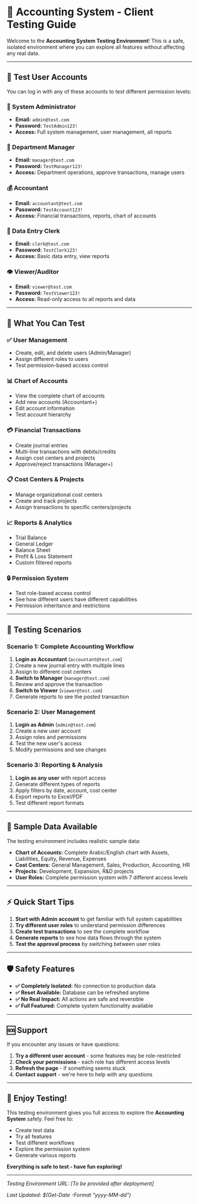 # 🧪 Accounting System - Client Testing Guide

Welcome to the **Accounting System Testing Environment**! This is a safe, isolated environment where you can explore all features without affecting any real data.

---

## 🔐 Test User Accounts

You can log in with any of these accounts to test different permission levels:

### **👑 System Administrator**
- **Email:** `admin@test.com`
- **Password:** `TestAdmin123!`
- **Access:** Full system management, user management, all reports

### **👔 Department Manager** 
- **Email:** `manager@test.com`
- **Password:** `TestManager123!`
- **Access:** Department operations, approve transactions, manage users

### **💰 Accountant**
- **Email:** `accountant@test.com`
- **Password:** `TestAccount123!`
- **Access:** Financial transactions, reports, chart of accounts

### **📝 Data Entry Clerk**
- **Email:** `clerk@test.com`
- **Password:** `TestClerk123!`
- **Access:** Basic data entry, view reports

### **👁️ Viewer/Auditor**
- **Email:** `viewer@test.com`
- **Password:** `TestViewer123!`
- **Access:** Read-only access to all reports and data

---

## 🎯 What You Can Test

### **✅ User Management**
- Create, edit, and delete users (Admin/Manager)
- Assign different roles to users
- Test permission-based access control

### **📊 Chart of Accounts**
- View the complete chart of accounts
- Add new accounts (Accountant+)
- Edit account information
- Test account hierarchy

### **💳 Financial Transactions**
- Create journal entries
- Multi-line transactions with debits/credits
- Assign cost centers and projects
- Approve/reject transactions (Manager+)

### **📋 Cost Centers & Projects**
- Manage organizational cost centers
- Create and track projects
- Assign transactions to specific centers/projects

### **📈 Reports & Analytics**
- Trial Balance
- General Ledger
- Balance Sheet
- Profit & Loss Statement
- Custom filtered reports

### **🔒 Permission System**
- Test role-based access control
- See how different users have different capabilities
- Permission inheritance and restrictions

---

## 🚀 Testing Scenarios

### **Scenario 1: Complete Accounting Workflow**
1. **Login as Accountant** (`accountant@test.com`)
2. Create a new journal entry with multiple lines
3. Assign to different cost centers
4. **Switch to Manager** (`manager@test.com`)
5. Review and approve the transaction
6. **Switch to Viewer** (`viewer@test.com`)  
7. Generate reports to see the posted transaction

### **Scenario 2: User Management**
1. **Login as Admin** (`admin@test.com`)
2. Create a new user account
3. Assign roles and permissions
4. Test the new user's access
5. Modify permissions and see changes

### **Scenario 3: Reporting & Analysis**
1. **Login as any user** with report access
2. Generate different types of reports
3. Apply filters by date, account, cost center
4. Export reports to Excel/PDF
5. Test different report formats

---

## 🎨 Sample Data Available

The testing environment includes realistic sample data:

- **Chart of Accounts:** Complete Arabic/English chart with Assets, Liabilities, Equity, Revenue, Expenses
- **Cost Centers:** General Management, Sales, Production, Accounting, HR
- **Projects:** Development, Expansion, R&D projects
- **User Roles:** Complete permission system with 7 different access levels

---

## ⚡ Quick Start Tips

1. **Start with Admin account** to get familiar with full system capabilities
2. **Try different user roles** to understand permission differences
3. **Create test transactions** to see the complete workflow
4. **Generate reports** to see how data flows through the system
5. **Test the approval process** by switching between user roles

---

## 🛡️ Safety Features

- **✅ Completely Isolated:** No connection to production data
- **✅ Reset Available:** Database can be refreshed anytime
- **✅ No Real Impact:** All actions are safe and reversible
- **✅ Full Featured:** Complete system functionality available

---

## 🆘 Support

If you encounter any issues or have questions:

1. **Try a different user account** - some features may be role-restricted
2. **Check your permissions** - each role has different access levels
3. **Refresh the page** - if something seems stuck
4. **Contact support** - we're here to help with any questions

---

## 🎉 Enjoy Testing!

This testing environment gives you full access to explore the **Accounting System** safely. Feel free to:

- Create test data
- Try all features
- Test different workflows  
- Explore the permission system
- Generate various reports

**Everything is safe to test - have fun exploring!**

---

*Testing Environment URL: [To be provided after deployment]*

*Last Updated: $(Get-Date -Format "yyyy-MM-dd")*